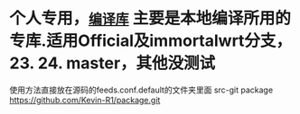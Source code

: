 # 个人专用，[`编译库`](https://github.com/Kevin-R1/OpenWrt-X) 主要是本地编译所用的专库.适用Official及immortalwrt分支，23. 24. master，其他没测试

使用方法直接放在源码的feeds.conf.default的文件夹里面    src-git package https://github.com/Kevin-R1/package.git
